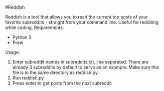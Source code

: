#Reddish

Reddish is a tool that allows you to read the current top posts of your favorite subreddits - straight from your command line. Useful for redditing while coding.
Requirements:

* Python 3
* Praw


Usage:

1. Enter subreddit names in subreddits.txt, line seperated. There are already 3 subreddits by default to serve as an example. Make sure this file is in the same directory as reddish.py.
2. Run reddish.py
3. Press enter to get posts from the next subreddit


